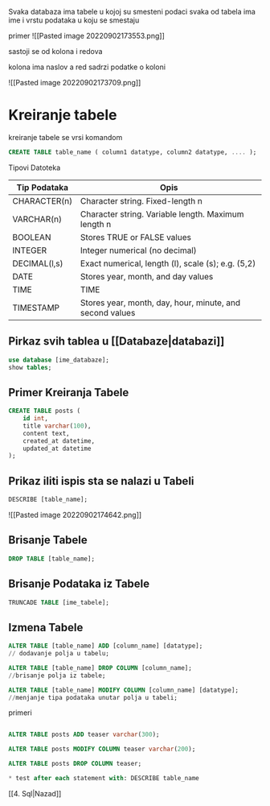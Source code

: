 Svaka databaza ima tabele u kojoj su smesteni podaci
svaka od tabela ima ime i vrstu podataka u koju se smestaju


primer
![[Pasted image 20220902173553.png]]

sastoji se od kolona i redova

kolona ima naslov a red sadrzi podatke o koloni

![[Pasted image 20220902173709.png]]



# Kreiranje tabele

kreiranje tabele se vrsi komandom
```sql
CREATE TABLE table_name ( column1 datatype, column2 datatype, .... );
```

Tipovi Datoteka 

| Tip Podataka | Opis|
|---|---|
|CHARACTER(n)| Character string. Fixed-length n|
|VARCHAR(n)|Character string. Variable length. Maximum length n|
|BOOLEAN|Stores TRUE or FALSE values|
|INTEGER|Integer numerical (no decimal)|
|DECIMAL(l,s)|Exact numerical, length (l), scale (s); e.g. (5,2)|
|DATE|Stores year, month, and day values|
|TIME|TIME|
|TIMESTAMP|Stores year, month, day, hour, minute, and second values|

## Pirkaz svih tablea u  [[Databaze|databazi]]
```sql
use database [ime_databaze];
show tables;
```

## Primer Kreiranja Tabele

```sql
CREATE TABLE posts (
	id int,
	title varchar(100),
	content text,
	created_at datetime,
	updated_at datetime
);
```

## Prikaz iliti ispis sta se nalazi u Tabeli

```sql
DESCRIBE [table_name];
```

![[Pasted image 20220902174642.png]]

## Brisanje Tabele
```sql
DROP TABLE [table_name];
```

## Brisanje Podataka iz Tabele
```sql
TRUNCADE TABLE [ime_tabele];
```

## Izmena Tabele
```sql
ALTER TABLE [table_name] ADD [column_name] [datatype];
// dodavanje polja u tabelu;

ALTER TABLE [table_name] DROP COLUMN [column_name];
//brisanje polja iz tabele;

ALTER TABLE [table_name] MODIFY COLUMN [column_name] [datatype];
//menjanje tipa podataka unutar polja u tabeli;
```

primeri
```sql

ALTER TABLE posts ADD teaser varchar(300);

ALTER TABLE posts MODIFY COLUMN teaser varchar(200);

ALTER TABLE posts DROP COLUMN teaser;

* test after each statement with: DESCRIBE table_name

```


[[4. Sql|Nazad]] 